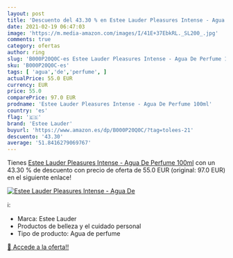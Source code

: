 ```yaml
---
layout: post
title: 'Descuento del 43.30 % en Estee Lauder Pleasures Intense - Agua De'
date: 2021-02-19 06:47:03
image: 'https://m.media-amazon.com/images/I/41E+37EbkRL._SL200_.jpg'
comments: true
category: ofertas
author: ring
slug: 'B000P20Q0C-es Estee Lauder Pleasures Intense - Agua De Perfume 100ml'
sku: 'B000P20Q0C-es'
tags: [ 'agua','de','perfume', ]
actualPrice: 55.0 EUR
currency: EUR
price: 55.0
comparePrice: 97.0 EUR
prodname: 'Estee Lauder Pleasures Intense - Agua De Perfume 100ml'
country: 'es'
flag: '🇪🇸'
brand: 'Estee Lauder'
buyurl: 'https://www.amazon.es/dp/B000P20Q0C/?tag=tolees-21'
descuento: '43.30'
average: '51.8416279069767'
---
```


Tienes [Estee Lauder Pleasures Intense - Agua De Perfume 100ml](https://www.amazon.es/dp/B000P20Q0C/?tag=tolees-21) con un 43.30 % de descuento con precio de oferta de 55.0 EUR (original: 97.0 EUR) en el siguiente enlace!

[![Estee Lauder Pleasures Intense - Agua De](https://m.media-amazon.com/images/I/41E+37EbkRL._SL200_.jpg)](https://www.amazon.es/dp/B000P20Q0C/?tag=tolees-21)

ℹ️:

- Marca: Estee Lauder
- Productos de belleza y el cuidado personal
- Tipo de producto: Agua de perfume

[🛒 Accede a la oferta!!](https://www.amazon.es/dp/B000P20Q0C/?tag=tolees-21)
